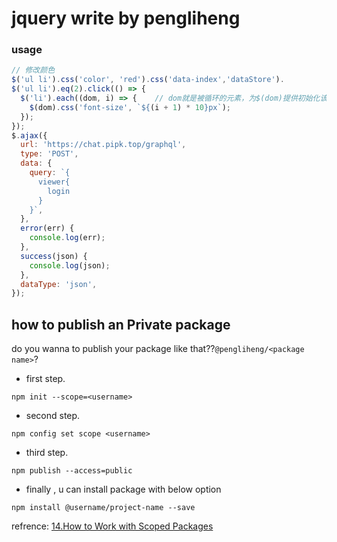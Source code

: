 # jquery write by pengliheng

### usage
```js
// 修改颜色
$('ul li').css('color', 'red').css('data-index','dataStore').
$('ul li').eq(2).click(() => {
  $('li').each((dom, i) => {    // dom就是被循环的元素，为$(dom)提供初始化该dom，第i个元素。
    $(dom).css('font-size', `${(i + 1) * 10}px`);
  });
});
$.ajax({
  url: 'https://chat.pipk.top/graphql',
  type: 'POST',
  data: {
    query: `{
      viewer{
        login
      }
    }`,
  },
  error(err) {
    console.log(err);
  },
  success(json) {
    console.log(json);
  },
  dataType: 'json',
});
```


## how to publish an Private package


do you wanna to publish your package like that??`@pengliheng/<package name>`?

- first step.
```
npm init --scope=<username>
```
- second step.
```
npm config set scope <username>
```
- third step.
```
npm publish --access=public
```
- finally , u can install package with below option
```
npm install @username/project-name --save
```


refrence: [14.How to Work with Scoped Packages](https://docs.npmjs.com/getting-started/scoped-packages)